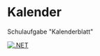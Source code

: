 # Kalender
Schulaufgabe "Kalenderblatt"

[![.NET](https://github.com/dominikhubner/Kalender/actions/workflows/dotnet.yml/badge.svg)](https://github.com/dominikhubner/Kalender/actions/workflows/dotnet.yml)
